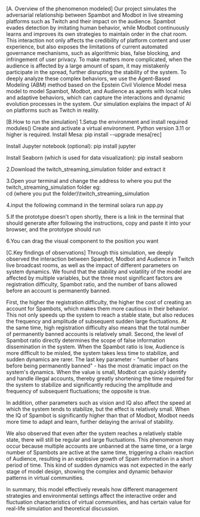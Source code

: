 [A. Overview of the phenomenon modeled]
Our project simulates the adversarial relationship between Spambot and Modbot in live streaming platforms such as Twitch and their impact on the audience. Spambot evades detection by imitating human behavior, while Modbot continuously learns and improves its own strategies to maintain order in the chat room. This interaction not only affects the credibility of platform content and user experience, but also exposes the limitations of current automated governance mechanisms, such as algorithmic bias, false blocking, and infringement of user privacy. To make matters more complicated, when the audience is affected by a large amount of spam, it may mistakenly participate in the spread, further disrupting the stability of the system. To deeply analyze these complex behaviors, we use the Agent-Based Modeling (ABM) method based on the Epstein Civil Violence Model mesa model to model Spambot, Modbot, and Audience as agents with local rules and adaptive behaviors, which can capture the interactions and dynamic evolution processes in the system. Our simulation explains the impact of AI on platforms such as Twitch in reality.

[B.How to run the simulation]
1.Setup the environment and install required modules()
Create and activate a virtual environment. Python version 3.11 or higher is required.
Install Mesa:
pip install --upgrade mesa[rec]

Install Jupyter notebook (optional):
pip install jupyter

Install Seaborn (which is used for data visualization):
pip install seaborn

2.Download the twitch_streaming_simulation folder and extract it

3.Open your terminal and change the address to where you put the twitch_streaming_simulation folder
eg:       
 cd (where you put the folder)\twitch_streaming_simulation  

4.input the following command in the terminal
solara run app.py

5.If the prototype doesn't open shortly, there is a link in the terminal that should generate after following the instructions, copy and paste it into your browser, and the prototype should run

6.You can drag the visual component to the position you want

[C.Key findings of observations]
Through this simulation, we deeply observed the interaction between Spambot, Modbot and Audience in Twitch live broadcast rooms, as well as the impact of different parameters on system dynamics. We found that the stability and volatility of the model are affected by multiple variables, but the three most significant factors are registration difficulty, Spambot ratio, and the number of bans allowed before an account is permanently banned.

First, the higher the registration difficulty, the higher the cost of creating an account for Spambots, which makes them more cautious in their behavior. This not only speeds up the system to reach a stable state, but also reduces the frequency and amplitude of subsequent sudden large fluctuations. At the same time, high registration difficulty also means that the total number of permanently banned accounts is relatively small. Second, the level of Spambot ratio directly determines the scope of false information dissemination in the system. When the Spambot ratio is low, Audience is more difficult to be misled, the system takes less time to stabilize, and sudden dynamics are rarer. The last key parameter - "number of bans before being permanently banned" - has the most dramatic impact on the system's dynamics. When the value is small, Modbot can quickly identify and handle illegal accounts, thereby greatly shortening the time required for the system to stabilize and significantly reducing the amplitude and frequency of subsequent fluctuations; the opposite is true.

In addition, other parameters such as vision and IQ also affect the speed at which the system tends to stabilize, but the effect is relatively small. When the IQ of Spambot is significantly higher than that of Modbot, Modbot needs more time to adapt and learn, further delaying the arrival of stability.

We also observed that even after the system reaches a relatively stable state, there will still be regular and large fluctuations. This phenomenon may occur because multiple accounts are unbanned at the same time, or a large number of Spambots are active at the same time, triggering a chain reaction of Audience, resulting in an explosive growth of Spam information in a short period of time. This kind of sudden dynamics was not expected in the early stage of model design, showing the complex and dynamic behavior patterns in virtual communities.

In summary, this model effectively reveals how different management strategies and environmental settings affect the interactive order and fluctuation characteristics of virtual communities, and has certain value for real-life simulation and theoretical discussion.
